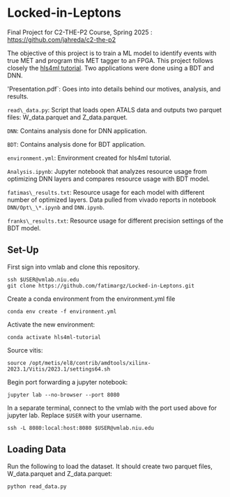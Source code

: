 # Locked-in-Leptons
Final Project for C2-THE-P2 Course, Spring 2025 : https://github.com/jahreda/c2-the-p2

The objective of this project is to train a ML model to identify events with true MET and program this MET tagger to an FPGA. This project follows closely the [hls4ml tutorial](https://github.com/fastmachinelearning/hls4ml-tutorial). Two applications were done using a BDT and DNN.  

'Presentation.pdf`: Goes into into details behind our motives, analysis, and results. 

`read\_data.py`: Script that loads open ATALS data and outputs two parquet files: W_data.parquet and Z_data.parquet.

`DNN`: Contains analysis done for DNN application.

`BDT`: Contains analysis done for BDT application.

`environment.yml`: Environment created for hls4ml tutorial.

`Analysis.ipynb`:  Jupyter notebook that analyzes resource usage from optimizing DNN layers and compares resource usage with BDT model. 

`fatimas\_results.txt`: Resource usage for each model with different number of optimized layers. Data pulled from vivado reports in notebook `DNN/Opt\_\*.ipynb` and `DNN.ipynb`.

`franks\_results.txt`: Resource usage for different precision settings of the BDT model.
 

## Set-Up
First sign into vmlab and clone this repository. 
```
ssh $USER@vmlab.niu.edu
git clone https://github.com/fatimargz/Locked-in-Leptons.git 
```

Create a conda environment from the environment.yml file 
```
conda env create -f environment.yml
```

Activate the new environment: 
```
conda activate hls4ml-tutorial
```

Source vitis:
```
source /opt/metis/el8/contrib/amdtools/xilinx-2023.1/Vitis/2023.1/settings64.sh
```

Begin port forwarding a jupyter notebook: 
```
jupyter lab --no-browser --port 8080
```

In a separate terminal, connect to the vmlab with the port used above for jupyter lab. Replace `$USER` with your username.
```
ssh -L 8080:local:host:8080 $USER@vmlab.niu.edu
```

## Loading Data
Run the following to load the dataset. It should create two parquet files, W_data.parquet and Z_data.parquet:
```
python read_data.py
``` 
